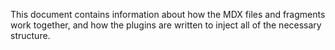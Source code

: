 This document contains information about how the MDX files and fragments work together, and how the plugins are written to inject all of the necessary structure.
